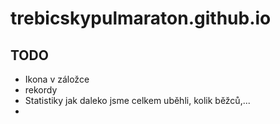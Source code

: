 # trebicskypulmaraton.github.io

## TODO
- Ikona v záložce
- rekordy
- Statistiky jak daleko jsme celkem uběhli, kolik běžců,...
- 